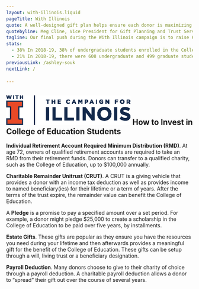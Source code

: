 ```yaml
---
layout: with-illinois.liquid
pageTitle: With Illinois
quote: A well-designed gift plan helps ensure each donor is maximizing the philanthropic impact of their gifts while also ensuring their financial needs are considered. The University of Illinois Foundation Office of Gift Planning and Trust Services’ primary mission is to support each university in working with donors and their advisors to align their philanthropic interests with their personal financial objectives. We seek to provide donors with critical information to help them in evaluating the many assets and giving alternatives that can be utilized to structure a charitable gift to support the College of Education.
quotebyline: Meg Cline, Vice President for Gift Planning and Trust Services, University of Illinois Foundation
tagline: Our final push during the With Illinois campaign is to raise 60 new undergraduate scholarships and 4 new graduate fellowships in the next 24 months.
stats: 
  - 38% In 2018-19, 38% of undergraduate students enrolled in the College of Education had unmet financial need totaling over $1,600,000.
  - 21% In 2018-19, there were 608 undergraduate and 499 graduate students enrolled in the College. Of those, 21% received scholarship support. With your help, we can increase the number of students who receive scholarship support in the College of Education.
previousLink: /ashley-souk
nextLink: /

---
```

## ![With Illinois](/img/with-illinois.png) How to Invest in College of Education Students

**Individual Retirement Account Required Minimum Distribution (RMD)**. At age 72, owners of qualified retirement accounts are required to take an RMD from their retirement funds. Donors can transfer to a qualified charity, such  as the College of Education, up to $100,000 annually.

**Charitable Remainder Unitrust (CRUT)**. A CRUT is a giving vehicle that provides a donor with an income tax deduction as well as provides income to named beneficiary(ies) for their lifetime or a term of years. After the terms of the trust expire, the remainder value can benefit the College of Education.

A **Pledge** is a promise to pay a specified amount over a set period. For example, a donor might pledge $25,000 to create a scholarship in the College of Education to be paid over five years, by installments.

**Estate Gifts**. These gifts are popular as they ensure you have the resources you need during your lifetime and then afterwards provides a meaningful gift for the benefit of the College of Education.  These gifts can be setup through a will, living trust or a beneficiary designation.

**Payroll Deduction**. Many donors choose to give to their charity of choice through a payroll deduction. A charitable payroll deduction allows a donor to “spread” their gift out over the course of several years.